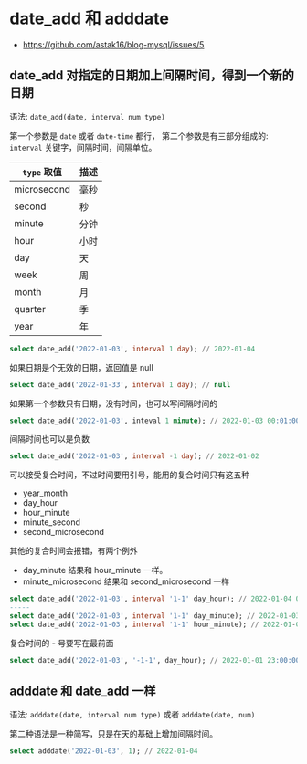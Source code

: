 # date_add 和 adddate

- https://github.com/astak16/blog-mysql/issues/5

## date_add 对指定的日期加上间隔时间，得到一个新的日期

语法: `date_add(date, interval num type)`

第一个参数是 `date` 或者 `date-time` 都行，
第二个参数是有三部分组成的: `interval` 关键字，间隔时间，间隔单位。


 `type` 取值 | 描述
----------- | ---
microsecond | 毫秒
second      | 秒
minute      | 分钟
hour        | 小时
day         | 天
week        | 周
month       | 月
quarter     | 季
year        | 年

```sql
select date_add('2022-01-03', interval 1 day); // 2022-01-04
```

如果日期是个无效的日期，返回值是 null

```sql
select date_add('2022-01-33', interval 1 day); // null
```

如果第一个参数只有日期，没有时间，也可以写间隔时间的

```sql
select date_add('2022-01-03', inteval 1 minute); // 2022-01-03 00:01:00
```

间隔时间也可以是负数

```sql
select date_add('2022-01-03', interval -1 day); // 2022-01-02
```

可以接受复合时间，不过时间要用引号，能用的复合时间只有这五种

- year_month
- day_hour
- hour_minute
- minute_second
- second_microsecond

其他的复合时间会报错，有两个例外

- day_minute 结果和 hour_minute 一样。
- minute_microsecond 结果和 second_microsecond 一样

```sql
select date_add('2022-01-03', interval '1-1' day_hour); // 2022-01-04 01:00:00
-----
select date_add('2022-01-03', interval '1-1' day_minute); // 2022-01-03 01:01:00
select date_add('2022-01-03', interval '1-1' hour_minute); // 2022-01-03 01:01:00
```

复合时间的 - 号要写在最前面

```sql
select date_add('2022-01-03', '-1-1', day_hour); // 2022-01-01 23:00:00
```

## adddate 和 date_add 一样

语法: `adddate(date, interval num type)` 或者 `adddate(date, num)`

第二种语法是一种简写，只是在天的基础上增加间隔时间。

```sql
select adddate('2022-01-03', 1); // 2022-01-04
```

